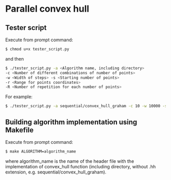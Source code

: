 # Parallel convex hull


## Tester script

Execute from prompt command:
```sh
$ chmod u+x tester_script.py
```
and then 
```sh
$ ./tester_script.py -a <Algorithm name, including directory>
-c <Number of different combinations of number of points> 
-w <Width of steps> -s <Starting number of points>
-r <Range for points coordinates>
-R <Number of repetition for each number of points>
```
For example:
```sh
$ ./tester_script.py -a sequential/convex_hull_graham -c 10 -w 10000 -s 100000 -r 1000000000 -R 2
```

## Building algorithm implementation using Makefile

Execute from prompt command:
```sh
$ make ALGORITHM=algorithm_name
```
where algorithm_name is the name of the header file with the implementation
of convex_hull function (including directory, without .hh extension,
e.g. sequential/convex_hull_graham).